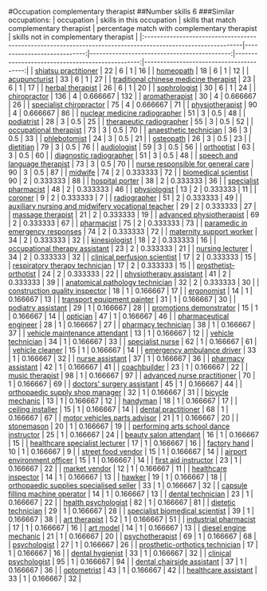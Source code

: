 #Occupation complementary therapist
##Number skills 6
###Similar occupations:
| occupation                                                                                                  |   skills in this occupation |   skills that match complementary therapist |   percentage match with complementary therapist |   skills not in complementary therapist |
|:------------------------------------------------------------------------------------------------------------|----------------------------:|--------------------------------------------:|------------------------------------------------:|----------------------------------------:|
| [shiatsu practitioner](shiatsu_practitioner.md)                                                             |                          22 |                                           6 |                                        1        |                                      16 |
| [homeopath](homeopath.md)                                                                                   |                          18 |                                           6 |                                        1        |                                      12 |
| [acupuncturist](acupuncturist.md)                                                                           |                          33 |                                           6 |                                        1        |                                      27 |
| [traditional chinese medicine therapist](traditional_chinese_medicine_therapist.md)                         |                          23 |                                           6 |                                        1        |                                      17 |
| [herbal therapist](herbal_therapist.md)                                                                     |                          26 |                                           6 |                                        1        |                                      20 |
| [sophrologist](sophrologist.md)                                                                             |                          30 |                                           6 |                                        1        |                                      24 |
| [chiropractor](chiropractor.md)                                                                             |                         136 |                                           4 |                                        0.666667 |                                     132 |
| [aromatherapist](aromatherapist.md)                                                                         |                          30 |                                           4 |                                        0.666667 |                                      26 |
| [specialist chiropractor](specialist_chiropractor.md)                                                       |                          75 |                                           4 |                                        0.666667 |                                      71 |
| [physiotherapist](physiotherapist.md)                                                                       |                          90 |                                           4 |                                        0.666667 |                                      86 |
| [nuclear medicine radiographer](nuclear_medicine_radiographer.md)                                           |                          51 |                                           3 |                                        0.5      |                                      48 |
| [podiatrist](podiatrist.md)                                                                                 |                          28 |                                           3 |                                        0.5      |                                      25 |
| [therapeutic radiographer](therapeutic_radiographer.md)                                                     |                          55 |                                           3 |                                        0.5      |                                      52 |
| [occupational therapist](occupational_therapist.md)                                                         |                          73 |                                           3 |                                        0.5      |                                      70 |
| [anaesthetic technician](anaesthetic_technician.md)                                                         |                          36 |                                           3 |                                        0.5      |                                      33 |
| [phlebotomist](phlebotomist.md)                                                                             |                          24 |                                           3 |                                        0.5      |                                      21 |
| [osteopath](osteopath.md)                                                                                   |                          26 |                                           3 |                                        0.5      |                                      23 |
| [dietitian](dietitian.md)                                                                                   |                          79 |                                           3 |                                        0.5      |                                      76 |
| [audiologist](audiologist.md)                                                                               |                          59 |                                           3 |                                        0.5      |                                      56 |
| [orthoptist](orthoptist.md)                                                                                 |                          63 |                                           3 |                                        0.5      |                                      60 |
| [diagnostic radiographer](diagnostic_radiographer.md)                                                       |                          51 |                                           3 |                                        0.5      |                                      48 |
| [speech and language therapist](speech_and_language_therapist.md)                                           |                          73 |                                           3 |                                        0.5      |                                      70 |
| [nurse responsible for general care](nurse_responsible_for_general_care.md)                                 |                          90 |                                           3 |                                        0.5      |                                      87 |
| [midwife](midwife.md)                                                                                       |                          74 |                                           2 |                                        0.333333 |                                      72 |
| [biomedical scientist](biomedical_scientist.md)                                                             |                          90 |                                           2 |                                        0.333333 |                                      88 |
| [hospital porter](hospital_porter.md)                                                                       |                          38 |                                           2 |                                        0.333333 |                                      36 |
| [specialist pharmacist](specialist_pharmacist.md)                                                           |                          48 |                                           2 |                                        0.333333 |                                      46 |
| [physiologist](physiologist.md)                                                                             |                          13 |                                           2 |                                        0.333333 |                                      11 |
| [coroner](coroner.md)                                                                                       |                           9 |                                           2 |                                        0.333333 |                                       7 |
| [radiographer](radiographer.md)                                                                             |                          51 |                                           2 |                                        0.333333 |                                      49 |
| [auxiliary nursing and midwifery vocational teacher](auxiliary_nursing_and_midwifery_vocational_teacher.md) |                          29 |                                           2 |                                        0.333333 |                                      27 |
| [massage therapist](massage_therapist.md)                                                                   |                          21 |                                           2 |                                        0.333333 |                                      19 |
| [advanced physiotherapist](advanced_physiotherapist.md)                                                     |                          69 |                                           2 |                                        0.333333 |                                      67 |
| [pharmacist](pharmacist.md)                                                                                 |                          75 |                                           2 |                                        0.333333 |                                      73 |
| [paramedic in emergency responses](paramedic_in_emergency_responses.md)                                     |                          74 |                                           2 |                                        0.333333 |                                      72 |
| [maternity support worker](maternity_support_worker.md)                                                     |                          34 |                                           2 |                                        0.333333 |                                      32 |
| [kinesiologist](kinesiologist.md)                                                                           |                          18 |                                           2 |                                        0.333333 |                                      16 |
| [occupational therapy assistant](occupational_therapy_assistant.md)                                         |                          23 |                                           2 |                                        0.333333 |                                      21 |
| [nursing lecturer](nursing_lecturer.md)                                                                     |                          34 |                                           2 |                                        0.333333 |                                      32 |
| [clinical perfusion scientist](clinical_perfusion_scientist.md)                                             |                          17 |                                           2 |                                        0.333333 |                                      15 |
| [respiratory therapy technician](respiratory_therapy_technician.md)                                         |                          17 |                                           2 |                                        0.333333 |                                      15 |
| [prosthetist-orthotist](prosthetist-orthotist.md)                                                           |                          24 |                                           2 |                                        0.333333 |                                      22 |
| [physiotherapy assistant](physiotherapy_assistant.md)                                                       |                          41 |                                           2 |                                        0.333333 |                                      39 |
| [anatomical pathology technician](anatomical_pathology_technician.md)                                       |                          32 |                                           2 |                                        0.333333 |                                      30 |
| [construction quality inspector](construction_quality_inspector.md)                                         |                          18 |                                           1 |                                        0.166667 |                                      17 |
| [ergonomist](ergonomist.md)                                                                                 |                          14 |                                           1 |                                        0.166667 |                                      13 |
| [transport equipment painter](transport_equipment_painter.md)                                               |                          31 |                                           1 |                                        0.166667 |                                      30 |
| [podiatry assistant](podiatry_assistant.md)                                                                 |                          29 |                                           1 |                                        0.166667 |                                      28 |
| [promotions demonstrator](promotions_demonstrator.md)                                                       |                          15 |                                           1 |                                        0.166667 |                                      14 |
| [optician](optician.md)                                                                                     |                          47 |                                           1 |                                        0.166667 |                                      46 |
| [pharmaceutical engineer](pharmaceutical_engineer.md)                                                       |                          28 |                                           1 |                                        0.166667 |                                      27 |
| [pharmacy technician](pharmacy_technician.md)                                                               |                          38 |                                           1 |                                        0.166667 |                                      37 |
| [vehicle maintenance attendant](vehicle_maintenance_attendant.md)                                           |                          13 |                                           1 |                                        0.166667 |                                      12 |
| [vehicle technician](vehicle_technician.md)                                                                 |                          34 |                                           1 |                                        0.166667 |                                      33 |
| [specialist nurse](specialist_nurse.md)                                                                     |                          62 |                                           1 |                                        0.166667 |                                      61 |
| [vehicle cleaner](vehicle_cleaner.md)                                                                       |                          15 |                                           1 |                                        0.166667 |                                      14 |
| [emergency ambulance driver](emergency_ambulance_driver.md)                                                 |                          33 |                                           1 |                                        0.166667 |                                      32 |
| [nurse assistant](nurse_assistant.md)                                                                       |                          37 |                                           1 |                                        0.166667 |                                      36 |
| [pharmacy assistant](pharmacy_assistant.md)                                                                 |                          42 |                                           1 |                                        0.166667 |                                      41 |
| [coachbuilder](coachbuilder.md)                                                                             |                          23 |                                           1 |                                        0.166667 |                                      22 |
| [music therapist](music_therapist.md)                                                                       |                          98 |                                           1 |                                        0.166667 |                                      97 |
| [advanced nurse practitioner](advanced_nurse_practitioner.md)                                               |                          70 |                                           1 |                                        0.166667 |                                      69 |
| [doctors' surgery assistant](doctors'_surgery_assistant.md)                                                 |                          45 |                                           1 |                                        0.166667 |                                      44 |
| [orthopaedic supply shop manager](orthopaedic_supply_shop_manager.md)                                       |                          32 |                                           1 |                                        0.166667 |                                      31 |
| [bicycle mechanic](bicycle_mechanic.md)                                                                     |                          13 |                                           1 |                                        0.166667 |                                      12 |
| [handyman](handyman.md)                                                                                     |                          18 |                                           1 |                                        0.166667 |                                      17 |
| [ceiling installer](ceiling_installer.md)                                                                   |                          15 |                                           1 |                                        0.166667 |                                      14 |
| [dental practitioner](dental_practitioner.md)                                                               |                          68 |                                           1 |                                        0.166667 |                                      67 |
| [motor vehicles parts advisor](motor_vehicles_parts_advisor.md)                                             |                          21 |                                           1 |                                        0.166667 |                                      20 |
| [stonemason](stonemason.md)                                                                                 |                          20 |                                           1 |                                        0.166667 |                                      19 |
| [performing arts school dance instructor](performing_arts_school_dance_instructor.md)                       |                          25 |                                           1 |                                        0.166667 |                                      24 |
| [beauty salon attendant](beauty_salon_attendant.md)                                                         |                          16 |                                           1 |                                        0.166667 |                                      15 |
| [healthcare specialist lecturer](healthcare_specialist_lecturer.md)                                         |                          17 |                                           1 |                                        0.166667 |                                      16 |
| [factory hand](factory_hand.md)                                                                             |                          10 |                                           1 |                                        0.166667 |                                       9 |
| [street food vendor](street_food_vendor.md)                                                                 |                          15 |                                           1 |                                        0.166667 |                                      14 |
| [airport environment officer](airport_environment_officer.md)                                               |                          15 |                                           1 |                                        0.166667 |                                      14 |
| [first aid instructor](first_aid_instructor.md)                                                             |                          23 |                                           1 |                                        0.166667 |                                      22 |
| [market vendor](market_vendor.md)                                                                           |                          12 |                                           1 |                                        0.166667 |                                      11 |
| [healthcare inspector](healthcare_inspector.md)                                                             |                          14 |                                           1 |                                        0.166667 |                                      13 |
| [hawker](hawker.md)                                                                                         |                          19 |                                           1 |                                        0.166667 |                                      18 |
| [orthopaedic supplies specialised seller](orthopaedic_supplies_specialised_seller.md)                       |                          33 |                                           1 |                                        0.166667 |                                      32 |
| [capsule filling machine operator](capsule_filling_machine_operator.md)                                     |                          14 |                                           1 |                                        0.166667 |                                      13 |
| [dental technician](dental_technician.md)                                                                   |                          23 |                                           1 |                                        0.166667 |                                      22 |
| [health psychologist](health_psychologist.md)                                                               |                          82 |                                           1 |                                        0.166667 |                                      81 |
| [dietetic technician](dietetic_technician.md)                                                               |                          29 |                                           1 |                                        0.166667 |                                      28 |
| [specialist biomedical scientist](specialist_biomedical_scientist.md)                                       |                          39 |                                           1 |                                        0.166667 |                                      38 |
| [art therapist](art_therapist.md)                                                                           |                          52 |                                           1 |                                        0.166667 |                                      51 |
| [industrial pharmacist](industrial_pharmacist.md)                                                           |                          17 |                                           1 |                                        0.166667 |                                      16 |
| [art model](art_model.md)                                                                                   |                          14 |                                           1 |                                        0.166667 |                                      13 |
| [diesel engine mechanic](diesel_engine_mechanic.md)                                                         |                          21 |                                           1 |                                        0.166667 |                                      20 |
| [psychotherapist](psychotherapist.md)                                                                       |                          69 |                                           1 |                                        0.166667 |                                      68 |
| [psychologist](psychologist.md)                                                                             |                          27 |                                           1 |                                        0.166667 |                                      26 |
| [prosthetic-orthotics technician](prosthetic-orthotics_technician.md)                                       |                          17 |                                           1 |                                        0.166667 |                                      16 |
| [dental hygienist](dental_hygienist.md)                                                                     |                          33 |                                           1 |                                        0.166667 |                                      32 |
| [clinical psychologist](clinical_psychologist.md)                                                           |                          95 |                                           1 |                                        0.166667 |                                      94 |
| [dental chairside assistant](dental_chairside_assistant.md)                                                 |                          37 |                                           1 |                                        0.166667 |                                      36 |
| [optometrist](optometrist.md)                                                                               |                          43 |                                           1 |                                        0.166667 |                                      42 |
| [healthcare assistant](healthcare_assistant.md)                                                             |                          33 |                                           1 |                                        0.166667 |                                      32 |
